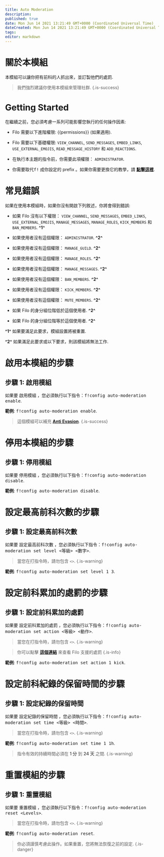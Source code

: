 ```yaml
---
title: Auto Moderation
description:
published: true
date: Mon Jun 14 2021 13:21:49 GMT+0000 (Coordinated Universal Time)
dateCreated: Mon Jun 14 2021 13:21:49 GMT+0000 (Coordinated Universal Time)
tags:
editor: markdown
---
```


# 關於本模組

本模組可以讓你把有前科的人抓出來，並訂製他們的處罰.

> 我們強烈建議你使用本模組來管理社群.
{.is-success}

# Getting Started

在繼續之前，您必須考慮一系列可能影響您執行的任何操作因素:

- Filo 需要以下進階權限: {{permissions}} (如果適用).

- Filo 需要以下基礎權限: ``VIEW_CHANNEL``, ``SEND_MESSAGES``, ``EMBED_LINKS``, ``USE_EXTERNAL_EMOJIS``, ``READ_MESSAGE_HISTORY`` 和 ``ADD_REACTIONS``.

- 在執行本主題的指令前，你需要此項權限： ``ADMINISTRATOR``.

- 你需要取代<kbd>f!</kbd> 成你設定的 prefix 。如果你需要更換它的教學，請 **[點擊這裡](https://wiki.filobot.xyz/zh-Tw/modules/prefix)**.

# 常見錯誤

如果在使用本模組時，如果你沒有開啟下列敘述，你將會得到錯誤:

- 如果 Filo 沒有以下權限： ``VIEW_CHANNEL``, ``SEND_MESSAGES``, ``EMBED_LINKS``, ``USE_EXTERNAL_EMOJIS``, ``MANAGE_MESSAGES``, ``MANAGE_ROLES``, ``KICK_MEMBERS`` 和 ``BAN_MEMBERS``. **^1^**

- 如果使用者沒有這個權限： ``ADMINISTRATOR``. **^2^**

- 如果使用者沒有這個權限： ``MANAGE_GUILD``. **^2^**

- 如果使用者沒有這個權限： ``MANAGE_ROLES``. **^2^**

- 如果使用者沒有這個權限： ``MANAGE_MESSAGES``. **^2^**

- 如果使用者沒有這個權限： ``BAN_MEMBERS``. **^2^**

- 如果使用者沒有這個權限： ``KICK_MEMBERS``. **^2^**

- 如果使用者沒有這個權限： ``MUTE_MEMBERS``. **^2^**

- 如果 Filo 的身分組位階低於這個使用者. **^2^**

- 如果 Filo 的身分組位階等於這個使用者. **^2^**

**^1^** 如果要滿足此要求，模組設置將被重置.

**^2^** 如果滿足此要求或以下要求，則該模組將無法工作.

# 啟用本模組的步驟

## **步驟 1**: 啟用模組

如果要 啟用模組 ，您必須執行以下指令：<kbd>f!config auto-moderation enable</kbd>.

**範例**: <kbd>f!config auto-moderation enable</kbd>.

> 這個模組可以補充 **[Anti Evasion](https://wiki.filobot.xyz/zh-Tw/modules/anti-evasion)**.
{.is-success}

# 停用本模組的步驟

## **步驟 1**: 停用模組

如果要 停用模組 ，您必須執行以下指令：<kbd>f!config auto-moderation disable</kbd>.

**範例**: <kbd>f!config auto-moderation disable</kbd>.

# 設定最高前科次數的步驟

## **步驟 1**: 設定最高前科次數

如果要 設定最高前科次數 ，您必須執行以下指令：<kbd>f!config auto-moderation set level \<等級> \<數字></kbd>.

> 當您在打指令時，請勿包含 ``<>``.
{.is-warning}

**範例**: <kbd>f!config auto-moderation set level 1 3</kbd>.

# 設定前科累加的處罰的步驟

## **步驟 1**: 設定前科累加的處罰

如果要 設定前科累加的處罰 ，您必須執行以下指令：<kbd>f!config auto-moderation set action \<等級> \<動作></kbd>.

> 當您在打指令時，請勿包含 ``<>``.
{.is-warning}

> 你可以點擊 **[這個連結](https://wiki.filobot.xyz/zh-Tw/modules/auto-moderation/actions)** 來查看 Filo 支援的處罰
{.is-info}

**範例**: <kbd>f!config auto-moderation set action 1 kick</kbd>.

# 設定前科紀錄的保留時間的步驟

## **步驟 1**: 設定紀錄的保留時間

如果要 設定紀錄的保留時間 ，您必須執行以下指令：<kbd>f!config auto-moderation set time \<等級> \<時間></kbd>.

> 當您在打指令時，請勿包含 ``<>``.
{.is-warning}

**範例**: <kbd>f!config auto-moderation set time 1 1h</kbd>.

> 指令有效的持續時間必須在 **1 分** 到 **24 天** 之間.
{.is-warning}

# 重置模組的步驟

## **步驟 1**: 重置模組

如果要 重置模組 ，您必須執行以下指令：<kbd>f!config auto-moderation reset \<Levels></kbd>.

> 當您在打指令時，請勿包含 ``<>``.
{.is-warning}

**範例**: <kbd>f!config auto-moderation reset</kbd>.

> 你必須謹慎考慮此操作。如果重置，您將無法恢復之前的設定.
{.is-danger}
